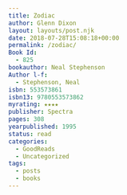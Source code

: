 ```yaml
---
title: Zodiac
author: Glenn Dixon
layout: layouts/post.njk
date: 2018-07-28T15:08:18+00:00
permalink: /zodiac/
Book Id:
  - 825
bookauthor: Neal Stephenson
Author l-f:
  - Stephenson, Neal
isbn: 553573861
isbn13: 9780553573862
myrating: ★★★★
publisher: Spectra
pages: 308
yearpublished: 1995
status: read
categories:
  - GoodReads
  - Uncategorized
tags:
  - posts
  - books
---
```

